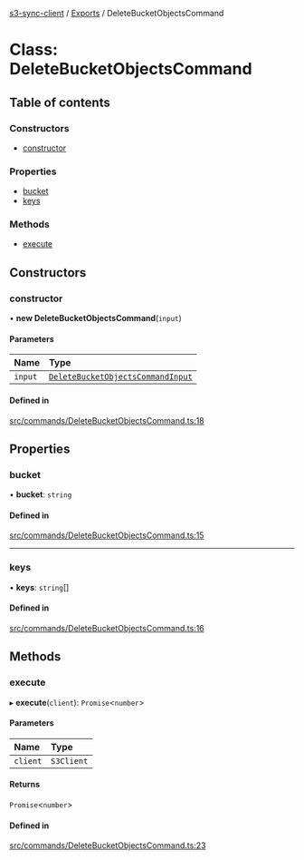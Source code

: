 [s3-sync-client](../README.md) / [Exports](../modules.md) / DeleteBucketObjectsCommand

# Class: DeleteBucketObjectsCommand

## Table of contents

### Constructors

- [constructor](DeleteBucketObjectsCommand.md#constructor)

### Properties

- [bucket](DeleteBucketObjectsCommand.md#bucket)
- [keys](DeleteBucketObjectsCommand.md#keys)

### Methods

- [execute](DeleteBucketObjectsCommand.md#execute)

## Constructors

### constructor

• **new DeleteBucketObjectsCommand**(`input`)

#### Parameters

| Name | Type |
| :------ | :------ |
| `input` | [`DeleteBucketObjectsCommandInput`](../modules.md#deletebucketobjectscommandinput) |

#### Defined in

[src/commands/DeleteBucketObjectsCommand.ts:18](https://github.com/jeanbmar/s3-sync-client/blob/c83b38d/src/commands/DeleteBucketObjectsCommand.ts#L18)

## Properties

### bucket

• **bucket**: `string`

#### Defined in

[src/commands/DeleteBucketObjectsCommand.ts:15](https://github.com/jeanbmar/s3-sync-client/blob/c83b38d/src/commands/DeleteBucketObjectsCommand.ts#L15)

___

### keys

• **keys**: `string`[]

#### Defined in

[src/commands/DeleteBucketObjectsCommand.ts:16](https://github.com/jeanbmar/s3-sync-client/blob/c83b38d/src/commands/DeleteBucketObjectsCommand.ts#L16)

## Methods

### execute

▸ **execute**(`client`): `Promise`<`number`\>

#### Parameters

| Name | Type |
| :------ | :------ |
| `client` | `S3Client` |

#### Returns

`Promise`<`number`\>

#### Defined in

[src/commands/DeleteBucketObjectsCommand.ts:23](https://github.com/jeanbmar/s3-sync-client/blob/c83b38d/src/commands/DeleteBucketObjectsCommand.ts#L23)
